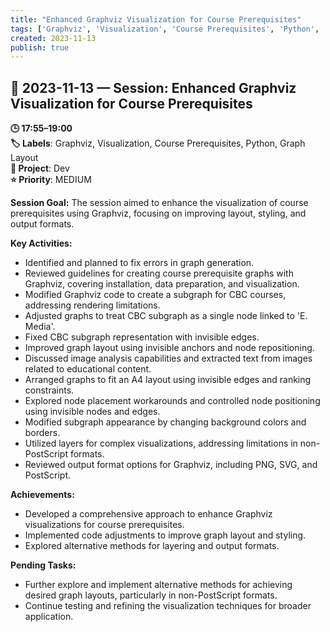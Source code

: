 ```yaml
---
title: "Enhanced Graphviz Visualization for Course Prerequisites"
tags: ['Graphviz', 'Visualization', 'Course Prerequisites', 'Python', 'Graph Layout']
created: 2023-11-13
publish: true
---
```


## 📅 2023-11-13 — Session: Enhanced Graphviz Visualization for Course Prerequisites

**🕒 17:55–19:00**  
**🏷️ Labels**: Graphviz, Visualization, Course Prerequisites, Python, Graph Layout  
**📂 Project**: Dev  
**⭐ Priority**: MEDIUM  


**Session Goal:**
The session aimed to enhance the visualization of course prerequisites using Graphviz, focusing on improving layout, styling, and output formats.

**Key Activities:**
- Identified and planned to fix errors in graph generation.
- Reviewed guidelines for creating course prerequisite graphs with Graphviz, covering installation, data preparation, and visualization.
- Modified Graphviz code to create a subgraph for CBC courses, addressing rendering limitations.
- Adjusted graphs to treat CBC subgraph as a single node linked to 'E. Media'.
- Fixed CBC subgraph representation with invisible edges.
- Improved graph layout using invisible anchors and node repositioning.
- Discussed image analysis capabilities and extracted text from images related to educational content.
- Arranged graphs to fit an A4 layout using invisible edges and ranking constraints.
- Explored node placement workarounds and controlled node positioning using invisible nodes and edges.
- Modified subgraph appearance by changing background colors and borders.
- Utilized layers for complex visualizations, addressing limitations in non-PostScript formats.
- Reviewed output format options for Graphviz, including PNG, SVG, and PostScript.

**Achievements:**
- Developed a comprehensive approach to enhance Graphviz visualizations for course prerequisites.
- Implemented code adjustments to improve graph layout and styling.
- Explored alternative methods for layering and output formats.

**Pending Tasks:**
- Further explore and implement alternative methods for achieving desired graph layouts, particularly in non-PostScript formats.
- Continue testing and refining the visualization techniques for broader application.
